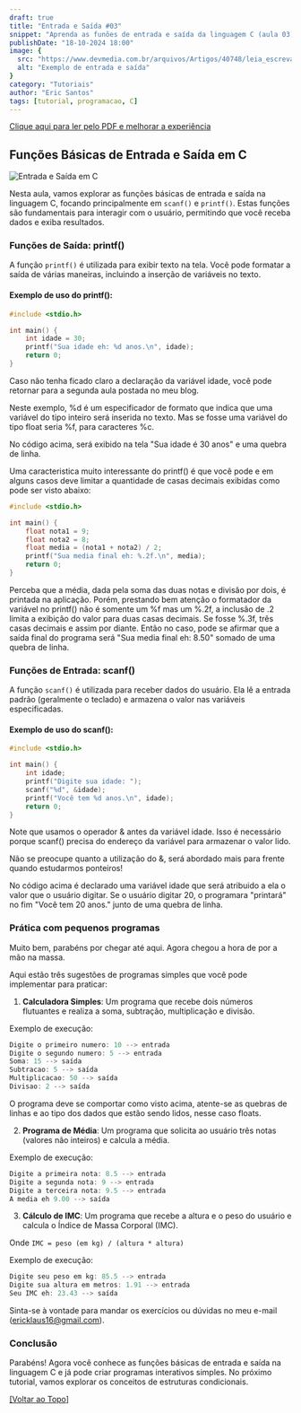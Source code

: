 ```yaml
---
draft: true
title: "Entrada e Saída #03"
snippet: "Aprenda as funões de entrada e saída da linguagem C (aula 03)"
publishDate: "18-10-2024 18:00"
image: {
  src: "https://www.devmedia.com.br/arquivos/Artigos/40748/leia_escreva.png",
  alt: "Exemplo de entrada e saída"
}
category: "Tutoriais"
author: "Eric Santos"
tags: [tutorial, programacao, C]
---
```


[Clique aqui para ler pelo PDF e melhorar a experiência](../pdfs/introducao_a_programacao_03.pdf)

## <a name=""></a>Funções Básicas de Entrada e Saída em C
![Entrada e Saída em C](https://encrypted-tbn0.gstatic.com/images?q=tbn:ANd9GcR9YnBeD7F9-a8N_FwSYBiXQGHdCuaXei1d7A&s)

Nesta aula, vamos explorar as funções básicas de entrada e saída na linguagem C, focando principalmente em `scanf()` e `printf()`. Estas funções são fundamentais para interagir com o usuário, permitindo que você receba dados e exiba resultados.

### Funções de Saída: printf()

A função `printf()` é utilizada para exibir texto na tela. Você pode formatar a saída de várias maneiras, incluindo a inserção de variáveis no texto.

#### Exemplo de uso do printf():

```c
#include <stdio.h>

int main() {
    int idade = 30;
    printf("Sua idade eh: %d anos.\n", idade);
    return 0;
}
```

Caso não tenha ficado claro a declaração da variável idade, você pode retornar para a segunda aula postada no meu blog. 

Neste exemplo, %d é um especificador de formato que indica que uma variável do tipo inteiro será inserida no texto. Mas se fosse uma variável do tipo float seria %f, para caracteres %c.

No código acima, será exibido na tela "Sua idade é 30 anos" e uma quebra de linha.

Uma caracteristica muito interessante do printf() é que você pode e em alguns casos deve limitar a quantidade de casas decimais exibidas como pode ser visto abaixo:

```c
#include <stdio.h>

int main() {
    float nota1 = 9;
    float nota2 = 8;
    float media = (nota1 + nota2) / 2;
    printf("Sua media final eh: %.2f.\n", media);
    return 0;
}
```

Perceba que a média, dada pela soma das duas notas e divisão por dois, é printada na aplicação. Porém, prestando bem atenção o formatador da variável no printf() não é somente um %f mas um %.2f, a inclusão de .2 limita a exibição do valor para duas casas decimais. Se fosse %.3f, três casas decimais e assim por diante. Então no caso, pode se afirmar que a saída final do programa será "Sua media final eh: 8.50" somado de uma quebra de linha.

### Funções de Entrada: scanf()

A função `scanf()` é utilizada para receber dados do usuário. Ela lê a entrada padrão (geralmente o teclado) e armazena o valor nas variáveis especificadas.

#### Exemplo de uso do scanf():

```c
#include <stdio.h>

int main() {
    int idade;
    printf("Digite sua idade: ");
    scanf("%d", &idade);
    printf("Você tem %d anos.\n", idade);
    return 0;
}
```

Note que usamos o operador & antes da variável idade. Isso é necessário porque scanf() precisa do endereço da variável para armazenar o valor lido.

Não se preocupe quanto a utilização do &, será abordado mais para frente quando estudarmos ponteiros!

No código acima é declarado uma variável idade que será atribuido a ela o valor que o usuário digitar. Se o usuário digitar 20, o programara "printará" no fim "Você tem 20 anos." junto de uma quebra de linha.

### Prática com pequenos programas

Muito bem, parabéns por chegar até aqui. Agora chegou a hora de por a mão na massa.

Aqui estão três sugestões de programas simples que você pode implementar para praticar:

1. **Calculadora Simples**: Um programa que recebe dois números flutuantes e realiza a soma, subtração, multiplicação e divisão.

Exemplo de execução:

```c
Digite o primeiro numero: 10 --> entrada
Digite o segundo numero: 5 --> entrada
Soma: 15 --> saída
Subtracao: 5 --> saída
Multiplicacao: 50 --> saída
Divisao: 2 --> saída
```

O programa deve se comportar como visto acima, atente-se as quebras de linhas e ao tipo dos dados que estão sendo lidos, nesse caso floats.


2. **Programa de Média**: Um programa que solicita ao usuário três notas (valores não inteiros) e calcula a média.

Exemplo de execução:

```c
Digite a primeira nota: 8.5 --> entrada
Digite a segunda nota: 9 --> entrada
Digite a terceira nota: 9.5 --> entrada
A media eh 9.00 --> saída
```

3. **Cálculo de IMC**: Um programa que recebe a altura e o peso do usuário e calcula o Índice de Massa Corporal (IMC).

Onde `IMC = peso (em kg) / (altura * altura)`

Exemplo de execução:

```c
Digite seu peso em kg: 85.5 --> entrada
Digite sua altura em metros: 1.91 --> entrada
Seu IMC eh: 23.43 --> saída
```

Sinta-se à vontade para mandar os exercícios ou dúvidas no meu e-mail (ericklaus16@gmail.com).

### Conclusão

Parabéns! Agora você conhece as funções básicas de entrada e saída na linguagem C e já pode criar programas interativos simples. No próximo tutorial, vamos explorar os conceitos de estruturas condicionais.

[[Voltar ao Topo]](#top)